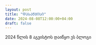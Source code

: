 ```yaml
---
layout: post
title: "ᲓᲐᲡᲐᲬᲧᲘᲡᲘ"
date: 2024-08-08T12:00:00+04:00
draft: false
---
```


2024 წლის 8 აგვისტოს დაიწყო ეს ბლოგი

